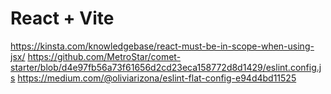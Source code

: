# React + Vite

https://kinsta.com/knowledgebase/react-must-be-in-scope-when-using-jsx/
https://github.com/MetroStar/comet-starter/blob/d4e97fb56a73f61656d2cd23eca158772d8d1429/eslint.config.js
https://medium.com/@oliviarizona/eslint-flat-config-e94d4bd11525
